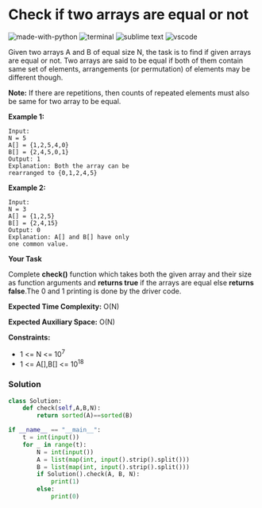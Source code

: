 # Check if two arrays are equal or not
![made-with-python](https://img.shields.io/badge/Made%20with-Python-007396.svg)
![terminal](https://img.shields.io/badge/Windows%20Terminal-4D4D4D?logo=windows%20terminal&logoColor=white)
![sublime text](https://img.shields.io/badge/sublime_text-%23575757.svg?logo=sublime-text&logoColor=important)
![vscode](https://img.shields.io/badge/Visual_Studio_Code-0078D4?logo=visual%20studio%20code&logoColor=white)

Given two arrays A and B of equal size N, the task is to find if given arrays are equal or not. Two arrays are said to be equal if both of them contain same set of elements, arrangements (or permutation) of elements may be different though.

**Note:** If there are repetitions, then counts of repeated elements must also be same for two array to be equal.

__Example 1:__
```
Input:
N = 5
A[] = {1,2,5,4,0}
B[] = {2,4,5,0,1}
Output: 1
Explanation: Both the array can be
rearranged to {0,1,2,4,5}
```
__Example 2:__
```
Input:
N = 3
A[] = {1,2,5}
B[] = {2,4,15}
Output: 0
Explanation: A[] and B[] have only
one common value.
```
__Your Task__

Complete **check()** function which takes both the given array and their size as function arguments and **returns true** if the arrays are equal else **returns false**.The 0 and 1 printing is done by the driver code.

__Expected Time Complexity:__ O(N)

__Expected Auxiliary Space:__ O(N)

__Constraints:__
- 1 <= N <= 10<sup>7</sup>
- 1 <= A[],B[] <= 10<sup>18</sup>

### Solution
```py
class Solution:
    def check(self,A,B,N):
        return sorted(A)==sorted(B)

if __name__ == "__main__":
    t = int(input())
    for _ in range(t):
        N = int(input())
        A = list(map(int, input().strip().split()))
        B = list(map(int, input().strip().split()))
        if Solution().check(A, B, N):
            print(1)
        else:
            print(0)
```

